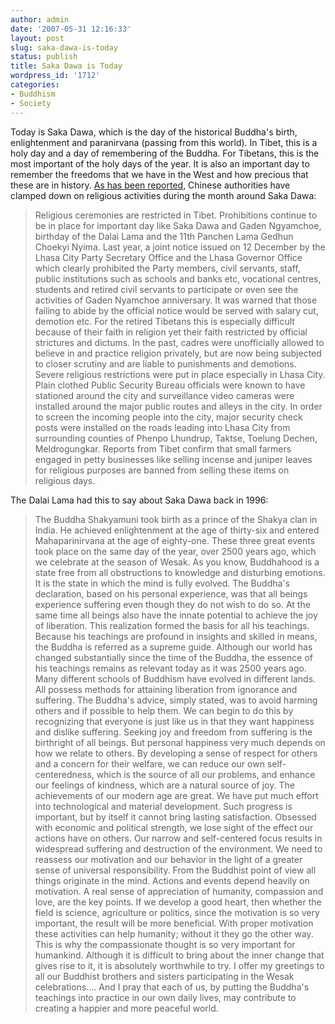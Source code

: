 ```yaml
---
author: admin
date: '2007-05-31 12:16:33'
layout: post
slug: saka-dawa-is-today
status: publish
title: Saka Dawa is Today
wordpress_id: '1712'
categories:
- Buddhism
- Society
---
```


Today is Saka Dawa, which is the day of the historical Buddha's birth,
enlightenment and paranirvana (passing from this world). In Tibet, this
is a holy day and a day of remembering of the Buddha. For Tibetans, this
is the most important of the holy days of the year. It is also an
important day to remember the freedoms that we have in the West and how
precious that these are in history. [As has been
reported](http://www.phayul.com/news/article.aspx?id=16552&article=China+intensifies+prohibition+of+religious+activities+in+Tibet+during+the+holy+month+of+Saka+Dawa&t=1&c=1),
Chinese authorities have clamped down on religious activities during the
month around Saka Dawa:

> Religious ceremonies are restricted in Tibet. Prohibitions continue to
> be in place for important day like Saka Dawa and Gaden Ngyamchoe,
> birthday of the Dalai Lama and the 11th Panchen Lama Gedhun Choekyi
> Nyima. Last year, a joint notice issued on 12 December by the Lhasa
> City Party Secretary Office and the Lhasa Governor Office which
> clearly prohibited the Party members, civil servants, staff, public
> institutions such as schools and banks etc, vocational centres,
> students and retired civil servants to participate or even see the
> activities of Gaden Nyamchoe anniversary. It was warned that those
> failing to abide by the official notice would be served with salary
> cut, demotion etc. For the retired Tibetans this is especially
> difficult because of their faith in religion yet their faith
> restricted by official strictures and dictums. In the past, cadres
> were unofficially allowed to believe in and practice religion
> privately, but are now being subjected to closer scrutiny and are
> liable to punishments and demotions. Severe religious restrictions
> were put in place especially in Lhasa City. Plain clothed Public
> Security Bureau officials were known to have stationed around the city
> and surveillance video cameras were installed around the major public
> routes and alleys in the city. In order to screen the incoming people
> into the city, major security check posts were installed on the roads
> leading into Lhasa City from surrounding counties of Phenpo Lhundrup,
> Taktse, Toelung Dechen, Meldrogungkar. Reports from Tibet confirm that
> small farmers engaged in petty businesses like selling incense and
> juniper leaves for religious purposes are banned from selling these
> items on religious days.

The Dalai Lama had this to say about Saka Dawa back in 1996:

> The Buddha Shakyamuni took birth as a prince of the Shakya clan in
> India. He achieved enlightenment at the age of thirty-six and entered
> Mahaparinirvana at the age of eighty-one. These three great events
> took place on the same day of the year, over 2500 years ago, which we
> celebrate at the season of Wesak. As you know, Buddhahood is a state
> free from all obstructions to knowledge and disturbing emotions. It is
> the state in which the mind is fully evolved. The Buddha's
> declaration, based on his personal experience, was that all beings
> experience suffering even though they do not wish to do so. At the
> same time all beings also have the innate potential to achieve the joy
> of liberation. This realization formed the basis for all his
> teachings. Because his teachings are profound in insights and skilled
> in means, the Buddha is referred as a supreme guide. Although our
> world has changed substantially since the time of the Buddha, the
> essence of his teachings remains as relevant today as it was 2500
> years ago. Many different schools of Buddhism have evolved in
> different lands. All possess methods for attaining liberation from
> ignorance and suffering. The Buddha's advice, simply stated, was to
> avoid harming others and if possible to help them. We can begin to do
> this by recognizing that everyone is just like us in that they want
> happiness and dislike suffering. Seeking joy and freedom from
> suffering is the birthright of all beings. But personal happiness very
> much depends on how we relate to others. By developing a sense of
> respect for others and a concern for their welfare, we can reduce our
> own self-centeredness, which is the source of all our problems, and
> enhance our feelings of kindness, which are a natural source of joy.
> The achievements of our modern age are great. We have put much effort
> into technological and material development. Such progress is
> important, but by itself it cannot bring lasting satisfaction.
> Obsessed with economic and political strength, we lose sight of the
> effect our actions have on others. Our narrow and self-centered focus
> results in widespread suffering and destruction of the environment. We
> need to reassess our motivation and our behavior in the light of a
> greater sense of universal responsibility. From the Buddhist point of
> view all things originate in the mind. Actions and events depend
> heavily on motivation. A real sense of appreciation of humanity,
> compassion and love, are the key points. If we develop a good heart,
> then whether the field is science, agriculture or politics, since the
> motivation is so very important, the result will be more beneficial.
> With proper motivation these activities can help humanity; without it
> they go the other way. This is why the compassionate thought is so
> very important for humankind. Although it is difficult to bring about
> the inner change that gives rise to it, it is absolutely worthwhile to
> try. I offer my greetings to all our Buddhist brothers and sisters
> participating in the Wesak celebrations.... And I pray that each of
> us, by putting the Buddha's teachings into practice in our own daily
> lives, may contribute to creating a happier and more peaceful world.
